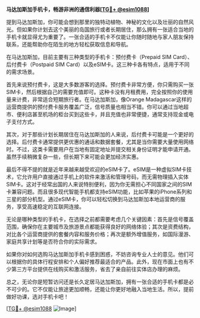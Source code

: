 **马达加斯加手机卡，畅游非洲的通信利器[[TG💪+ @esim1088](https://t.me/s/esim1088)]**

提到马达加斯加，你可能会想到那里的独特动植物、神秘的文化以及壮丽的自然风光。但如果你计划去这个美丽的岛国旅行或者长期居住，那么拥有一张适合当地的手机卡就显得尤为重要了。一张合适的手机卡不仅能让你随时随地与家人朋友保持联系，还能帮助你在陌生的地方轻松获取信息和导航。

在马达加斯加，目前主要有三种类型的手机卡：预付费卡（Prepaid SIM Card）、后付费卡（Postpaid SIM Card）以及eSIM卡。这三种卡各有特点，适用于不同的需求场景。

首先来说预付费卡，这是大多数游客的选择。预付费卡非常方便，你只需购买一张SIM卡，然后根据自己的需要充值即可。这种卡没有月租费用，完全按照你的使用量来计费，非常适合短期旅行者。在马达加斯加，像Orange Madagascar这样的运营商提供的预付费卡服务覆盖广泛，信号质量也相当不错。你可以通过当地超市、便利店甚至机场的柜台买到这些卡，并且充值也非常便捷，通常支持现金或电子支付方式。

其次，对于那些计划长期居住在马达加斯加的人来说，后付费卡可能是一个更好的选择。后付费卡通常提供更优惠的通话和数据套餐，尤其是当你需要大量使用网络时。不过，这类卡需要用户在当地有固定地址并提交相关身份证明才能申请开通。虽然手续稍微复杂一些，但长期下来可能会更加经济实惠。

最后不得不提的就是近年来越来越受欢迎的eSIM卡了。eSIM是一种虚拟SIM卡技术，它允许用户直接通过手机上的软件来激活和管理号码，而无需物理插入实体SIM卡。这对于经常出国的人来说特别便利，因为你无需担心不同国家之间的SIM卡兼容问题。而且很多现代智能手机都支持eSIM功能，比如苹果的iPhone系列和三星的部分机型。通过eSIM卡，你可以轻松切换到马达加斯加本地运营商的服务，享受高速稳定的互联网连接。

无论是哪种类型的手机卡，在选择之前都需要考虑几个关键因素：首先是信号覆盖范围，确保你在主要城市及旅游景点都能获得良好的网络体验；其次是资费结构，对比各个运营商提供的套餐内容和服务价格；再次是额外增值服务，如国际漫游、家庭共享计划等是否符合你的实际需求。

如果你对如何选购马达加斯加手机卡感到困惑，不妨咨询专业人士的意见。他们可以根据你的具体行程安排和个人偏好推荐最适合的产品。此外，现在市面上也有不少第三方平台提供在线购买和激活服务，省去了亲自前往实体店办理的麻烦。

总之，无论你是短暂访问还是长久定居马达加斯加，拥有一张合适的手机卡都是必不可少的。它不仅能让旅途更加顺畅，还能让你更好地融入当地生活。所以，提前做好功课，选对手机卡吧！

[[TG💪+ @esim1088](https://t.me/s/esim1088) ![Image](https://i.postimg.cc/4NQfJmqS/Snipaste-2025-05-13-00-14-12.png)]